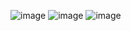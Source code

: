 ![image](https://github.com/user-attachments/assets/eec9de5f-520f-4d5b-a3f0-b13d5c00838b)
![image](https://github.com/user-attachments/assets/9e763de6-6ca9-4716-bf80-6c0e3d8d6e73)
![image](https://github.com/user-attachments/assets/fa4b4928-9561-4d24-bf11-f8f98f8db5e7)


